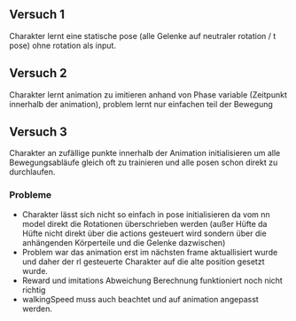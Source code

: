 ## Versuch 1
Charakter lernt eine statische pose (alle Gelenke auf neutraler rotation / t pose) ohne rotation als input.

## Versuch 2
Charakter lernt animation zu imitieren anhand von Phase variable (Zeitpunkt innerhalb der animation), problem lernt nur einfachen teil der Bewegung

## Versuch 3
Charakter an zufällige punkte innerhalb der Animation initialisieren um alle Bewegungsabläufe gleich oft zu trainieren und alle posen schon direkt zu durchlaufen.

### Probleme
- Charakter lässt sich nicht so einfach in pose initialisieren da vom nn model direkt die Rotationen überschrieben werden (außer Hüfte da Hüfte nicht direkt über die actions gesteuert wird sondern über die anhängenden Körperteile und die Gelenke dazwischen)
- Problem war das animation erst im nächsten frame aktuallisiert wurde und daher der rl gesteuerte Charakter auf die alte position gesetzt wurde.
- Reward und imitations Abweichung Berechnung funktioniert noch nicht richtig
- walkingSpeed muss auch beachtet und auf animation angepasst werden.